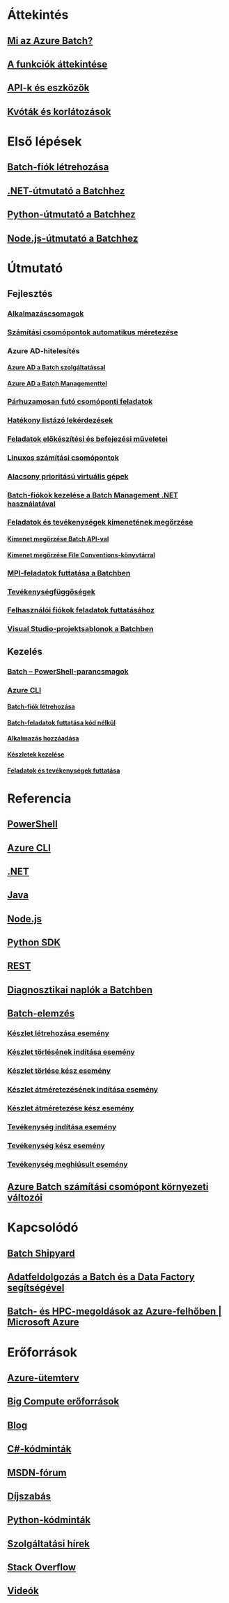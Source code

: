 # Áttekintés

## [Mi az Azure Batch?](batch-technical-overview.md)

## [A funkciók áttekintése](batch-api-basics.md)

## [API-k és eszközök](batch-apis-tools.md)

## [Kvóták és korlátozások](batch-quota-limit.md)

# Első lépések

## [Batch-fiók létrehozása](batch-account-create-portal.md)

## [.NET-útmutató a Batchhez](batch-dotnet-get-started.md)

## [Python-útmutató a Batchhez](batch-python-tutorial.md)

## [Node.js-útmutató a Batchhez](batch-nodejs-get-started.md)

# Útmutató

## Fejlesztés

### [Alkalmazáscsomagok](batch-application-packages.md)

### [Számítási csomópontok automatikus méretezése](batch-automatic-scaling.md)

### Azure AD-hitelesítés

#### [Azure AD a Batch szolgáltatással](batch-aad-auth.md)

#### [Azure AD a Batch Managementtel](batch-aad-auth-management.md)

### [Párhuzamosan futó csomóponti feladatok](batch-parallel-node-tasks.md)

### [Hatékony listázó lekérdezések](batch-efficient-list-queries.md)

### [Feladatok előkészítési és befejezési műveletei](batch-job-prep-release.md)

### [Linuxos számítási csomópontok](batch-linux-nodes.md)

### [Alacsony prioritású virtuális gépek](batch-low-pri-vms.md)

### [Batch-fiókok kezelése a Batch Management .NET használatával](batch-management-dotnet.md)

### [Feladatok és tevékenységek kimenetének megőrzése](batch-task-output.md)

#### [Kimenet megőrzése Batch API-val](batch-task-output-files.md)

#### [Kimenet megőrzése File Conventions-könyvtárral](batch-task-output-file-conventions.md)

### [MPI-feladatok futtatása a Batchben](batch-mpi.md)

### [Tevékenységfüggőségek](batch-task-dependencies.md)

### [Felhasználói fiókok feladatok futtatásához](batch-user-accounts.md)

### [Visual Studio-projektsablonok a Batchben](batch-visual-studio-templates.md)

## Kezelés

### [Batch – PowerShell-parancsmagok](batch-powershell-cmdlets-get-started.md)

### [Azure CLI](batch-cli-get-started.md)

#### [Batch-fiók létrehozása](./scripts/batch-cli-sample-create-account.md)

#### [Batch-feladatok futtatása kód nélkül](batch-cli-templates.md)

#### [Alkalmazás hozzáadása](./scripts/batch-cli-sample-add-application.md)

#### [Készletek kezelése](./scripts/batch-cli-sample-manage-pool.md)

#### [Feladatok és tevékenységek futtatása](./scripts/batch-cli-sample-run-job.md)


# Referencia

## [PowerShell](/powershell/module/azurerm.batch)

## [Azure CLI](/cli/azure/batch)

## [.NET](/dotnet/api/microsoft.azure.batch)

## [Java](/java/api/com.microsoft.azure.batch)

## [Node.js](http://azure.github.io/azure-sdk-for-node/azure-batch/latest)

## [Python SDK](http://azure-sdk-for-python.readthedocs.io/en/latest/ref/azure.batch.html)

## [REST](/rest/api/batchservice)

## [Diagnosztikai naplók a Batchben](batch-diagnostics.md)

## [Batch-elemzés](batch-analytics.md)

### [Készlet létrehozása esemény](batch-pool-create-event.md)

### [Készlet törlésének indítása esemény](batch-pool-delete-start-event.md)

### [Készlet törlése kész esemény](batch-pool-delete-complete-event.md)

### [Készlet átméretezésének indítása esemény](batch-pool-resize-start-event.md)

### [Készlet átméretezése kész esemény](batch-pool-resize-complete-event.md)

### [Tevékenység indítása esemény](batch-task-start-event.md)

### [Tevékenység kész esemény](batch-task-complete-event.md)

### [Tevékenység meghiúsult esemény](batch-task-fail-event.md)

## [Azure Batch számítási csomópont környezeti változói](batch-compute-node-environment-variables.md)


# Kapcsolódó

## [Batch Shipyard](https://github.com/Azure/batch-shipyard)

## [Adatfeldolgozás a Batch és a Data Factory segítségével](../data-factory/data-factory-data-processing-using-batch.md?toc=%2fazure%2fbatch%2ftoc.json)

## [Batch- és HPC-megoldások az Azure-felhőben | Microsoft Azure](batch-hpc-solutions.md)


# Erőforrások

## [Azure-ütemterv](https://azure.microsoft.com/roadmap/)

## [Big Compute erőforrások](big-compute-resources.md)

## [Blog](https://blogs.technet.microsoft.com/windowshpc/)

## [C#-kódminták](https://github.com/Azure/azure-batch-samples/tree/master/CSharp/)

## [MSDN-fórum](https://social.msdn.microsoft.com/Forums/en-us/home?forum=azurebatch)

## [Díjszabás](https://azure.microsoft.com/pricing/details/batch/)

## [Python-kódminták](https://github.com/Azure/azure-batch-samples/tree/master/Python/Batch)

## [Szolgáltatási hírek](https://azure.microsoft.com/updates/?product=batch&updatetype=&platform=)

## [Stack Overflow](http://stackoverflow.com/questions/tagged/azure-batch)

## [Videók](https://azure.microsoft.com/documentation/videos/index/?services=batch)



